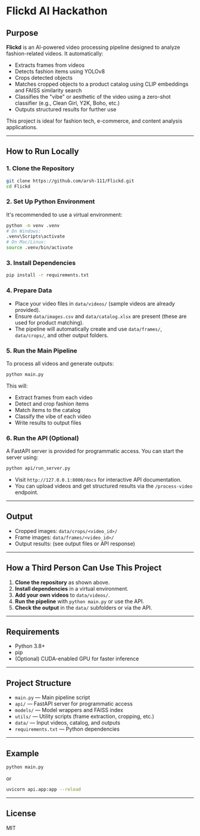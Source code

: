 # Flickd AI Hackathon

## Purpose

**Flickd** is an AI-powered video processing pipeline designed to analyze fashion-related videos. It automatically:
- Extracts frames from videos
- Detects fashion items using YOLOv8
- Crops detected objects
- Matches cropped objects to a product catalog using CLIP embeddings and FAISS similarity search
- Classifies the "vibe" or aesthetic of the video using a zero-shot classifier (e.g., Clean Girl, Y2K, Boho, etc.)
- Outputs structured results for further use

This project is ideal for fashion tech, e-commerce, and content analysis applications.

---

## How to Run Locally

### 1. Clone the Repository

```bash
git clone https://github.com/arsh-111/Flickd.git
cd Flickd
```

### 2. Set Up Python Environment

It's recommended to use a virtual environment:

```bash
python -m venv .venv
# On Windows:
.venv\Scripts\activate
# On Mac/Linux:
source .venv/bin/activate
```

### 3. Install Dependencies

```bash
pip install -r requirements.txt
```

### 4. Prepare Data

- Place your video files in `data/videos/` (sample videos are already provided).
- Ensure `data/images.csv` and `data/catalog.xlsx` are present (these are used for product matching).
- The pipeline will automatically create and use `data/frames/`, `data/crops/`, and other output folders.

### 5. Run the Main Pipeline

To process all videos and generate outputs:

```bash
python main.py
```

This will:
- Extract frames from each video
- Detect and crop fashion items
- Match items to the catalog
- Classify the vibe of each video
- Write results to output files

### 6. Run the API (Optional)

A FastAPI server is provided for programmatic access. You can start the server using:

```bash
python api/run_server.py
```

- Visit `http://127.0.0.1:8000/docs` for interactive API documentation.
- You can upload videos and get structured results via the `/process-video` endpoint.

---

## Output

- Cropped images: `data/crops/<video_id>/`
- Frame images: `data/frames/<video_id>/`
- Output results: (see output files or API response)

---

## How a Third Person Can Use This Project

1. **Clone the repository** as shown above.
2. **Install dependencies** in a virtual environment.
3. **Add your own videos** to `data/videos/`.
4. **Run the pipeline** with `python main.py` or use the API.
5. **Check the output** in the `data/` subfolders or via the API.

---

## Requirements

- Python 3.8+
- pip
- (Optional) CUDA-enabled GPU for faster inference

---

## Project Structure

- `main.py` — Main pipeline script
- `api/` — FastAPI server for programmatic access
- `models/` — Model wrappers and FAISS index
- `utils/` — Utility scripts (frame extraction, cropping, etc.)
- `data/` — Input videos, catalog, and outputs
- `requirements.txt` — Python dependencies

---

## Example

```bash
python main.py
```

or

```bash
uvicorn api.app:app --reload
```

---

## License

MIT
